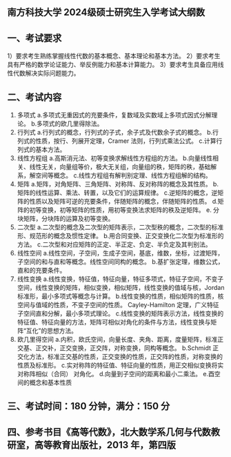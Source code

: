 ## 南方科技大学 2024级硕士研究生入学考试大纲数

## 一、考试要求 
 1）要求考生熟练掌握线性代数的基本概念、基本理论和基本方法。 
 2）要求考生具有严格的数学论证能力、举反例能力和基本计算能力。 
 3）要求考生具备应用线性代数解决实际问题能力。

## 二、考试内容 
1) 多项式 
a.多项式无重因式的充要条件，复数域及实数域上多项式因式分解理论。
b.多项式的欧几里得除法。 
2) 行列式 
a.行列式的概念，行列式的子式，余子式及代数余子式的概念。 
b.行列式的性质，按行、列展开定理，Cramer 法则，行列式乘法公式。 
c.计算行列式的基本方法。 
3) 线性方程组 
a.高斯消元法、初等变换求解线性方程组的方法。 
b.向量线性相关、线性无关，向量组等价，极大无关组，向量组的秩，矩阵的秩，基础解系，解空间等概念。 
c.线性方程组有解判别定理、线性方程组解的结构。 
4) 矩阵 
a.矩阵，对角矩阵、三角矩阵、对称阵、反对称阵的概念及其性质。 
b.矩阵的线性运算、乘法、转置，以及它们的运算规律。
c.逆矩阵的概念，逆矩阵的性质以及矩阵可逆的充要条件，伴随矩阵的概念，伴随矩阵的性质。 d.矩阵的初等变换，初等矩阵的性质，用初等变换法求矩阵的秩及逆矩阵。
e. 分块矩阵，分块阵的运算及初等变换。 
5) 二次型 
a.二次型的概念及二次型的矩阵表示，二次型秩的概念，二次型的标准形、规范形的概念及惯性定律。
b.用合同变换、正交变换化二次型为标准形的方法。 
c.二次型和对应矩阵的正定、半正定、负定、半负定及其判别法。 
6) 线性空间 
a.线性空间，子空间，生成子空间，基底，维数，坐标，过渡矩阵，子空间的和与直和等概念。线性空间同构的概念。 
b.基扩张定理，维数公式，直和的充要条件。 
7) 线性变换 
a.线性变换，特征值，特征向量，特征多项式，特征子空间，不变子空间，线性变换的矩阵，相似变换，相似矩阵，线性变换的值域与核，Jordan 标准形，最小多项式等概念与计算。 
b.线性变换的性质，相似矩阵的性质，核空间与值域的性质，不变子空间的性质。 Cayley-Hamilton 定理，广义特征子空间直和分解，最小多项式理论。 
c.线性变换的矩阵表示方法，线性变换的特征值、特征向量的方法，矩阵可相似对角化的条件与方法，线性变换与矩阵“互化”的思想方法。 
8) 欧几里得空间 
a.内积，欧氏空间，向量长度、夹角、距离，度量矩阵，标准正交基、正交补，正交变换，正交阵，对称变换，同构等概念。 
b.Schmidt 正交化方法，标准正交基的性质，正交变换的性质，正交阵的性质，对称变换的性质及标准形。 
c.实对称阵的特征值、特征向量的性质，用正交相似变换将实对称阵相似（合同） 对角化。
d.向量到子空间的距离和最小二乘法。 
e.酉空间的概念和基本性质

## 三、考试时间：180 分钟，满分：150 分

## 四、参考书目《高等代数》，北大数学系几何与代数教研室，高等教育出版社，2013 年，第四版